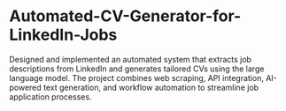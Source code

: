 # Automated-CV-Generator-for-LinkedIn-Jobs
Designed and implemented an automated system that extracts job descriptions from LinkedIn and generates tailored CVs using the large language model. The project combines web scraping, API integration, AI-powered text generation, and workflow automation to streamline job application processes.
